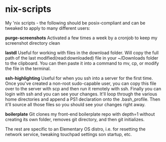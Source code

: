 # nix-scripts
My 'nix scripts - the following should be posix-compliant and can be tweaked to apply to many different users:

**purge-screenshots** Activated a few times a week by a cronjob to keep my screenshot directory clean

**lastdl** Useful for working with files in the download folder. Will copy the full path of the last modified(read:downloaded) file in your ~/Downloads folder to the clipboard. You can then paste it into a command to mv, cp, or modify the file in the terminal.

**ssh-highlighting** Useful for when you ssh into a server for the first time. Once you've created a non-root sudo-capable user, you can copy this file over to the server with scp and then run it remotely with ssh. Finally you can login with ssh and you can see your changes. It'll loop through the various home directories and append a PS1 declaration onto the .bash_profile. Then it'll source all those files so you should see your changes right away.

**boilerplate** Git clones my front-end boilerplate repo with depth=1 without creating its own folder, removes git directory, and then git initializes.

The rest are specific to an Elementary OS distro, i.e. for resetting the network service, tweaking touchpad settings son startup, etc.
